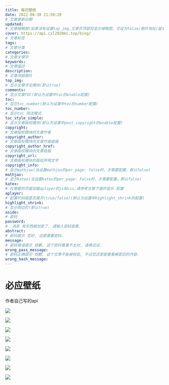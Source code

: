 ```yaml
---
title: 每日壁纸
date: 2022-06-30 21:50:20
# 文章更新日期
updated: 
# 文章缩略图(如果没有设置top_img,文章页顶部将显示缩略图，可设为false/图片地址/留空)
cover: https://api.cxl2020mc.top/bing/
# 文章标签
tags:
# 文章分类
categories: 
# 文章关键字
keywords: 
# 文章描述
description: 
# 文章顶部图片
top_img: 
# 显示文章评论模块(默认true)
comments: 
# 显示文章TOC(默认为设置中toc的enable配置)
toc: 
# 显示toc_number(默认为设置中toc的number配置)
toc_number: 
# 显示toc 简洁模式
toc_style_simple: 
# 显示文章版权模块(默认为设置中post_copyright的enable配置)
copyright: 
# 文章版权模块的文章作者
copyright_author: 
# 文章版权模块的文章作者链接
copyright_author_href:
# 文章版权模块的文章链接
copyright_url:
# 文章版权模块的版权声明文字
copyright_info:
# 显示mathjax(当设置mathjax的per_page: false时，才需要配置，默认false)
mathjax:
# 显示katex(当设置katex的per_page: false时，才需要配置，默认false)
katex:
# 在需要的页面加载aplayer的js和css,请参考文章下面的音乐 配置
aplayer:
# 配置代码框是否展开(true/false)(默认为设置中highlight_shrink的配置)
highlight_shrink:
# 显示侧边栏(默认true)
aside:
# 密码
password:
#  消息 有东西被加密了, 请输入密码查看.
abstract:
# 密码提示 您好, 这里需要密码.
message:
# 密码错误提示 抱歉, 这个密码看着不太对, 请再试试.
wrong_pass_message:
# 密码正确提示 抱歉, 这个文章不能被校验, 不过您还是能看看解密后的内容.
wrong_hash_message:
---
```

# 必应壁纸

作者自己写的api

![](https://api.cxl2020mc.top/bing/)

![](https://api.cxl2020mc.top/bing/?idx=1)

![](https://api.cxl2020mc.top/bing/?idx=2)

![](https://api.cxl2020mc.top/bing/?idx=3)

![](https://api.cxl2020mc.top/bing/?idx=4)

![](https://api.cxl2020mc.top/bing/?idx=5)

![](https://api.cxl2020mc.top/bing/?idx=6)

![](https://api.cxl2020mc.top/bing/?idx=7)
